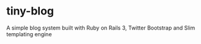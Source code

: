 # tiny-blog
A simple blog system built with Ruby on Rails 3, Twitter Bootstrap and Slim templating engine
